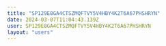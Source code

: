 ```yaml
---
title: "SP129E8GA4CTSZMQFTVY5V4HBY4K2T6A67PHSHRYN"
date: 2024-03-07T11:04:43.139Z
user: SP129E8GA4CTSZMQFTVY5V4HBY4K2T6A67PHSHRYN
layout: "users"
---
```

    